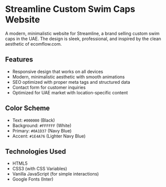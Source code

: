 # Streamline Custom Swim Caps Website

A modern, minimalistic website for Streamline, a brand selling custom swim caps in the UAE. The design is sleek, professional, and inspired by the clean aesthetic of ecomflow.com.

## Features

- Responsive design that works on all devices
- Modern, minimalistic aesthetic with smooth animations
- SEO optimized with proper meta tags and structured data
- Contact form for customer inquiries
- Optimized for UAE market with location-specific content

## Color Scheme

- Text: `#000000` (Black)
- Background: `#FFFFFF` (White)
- Primary: `#0A1D37` (Navy Blue)
- Accent: `#1E4A76` (Lighter Navy Blue)

## Technologies Used

- HTML5
- CSS3 (with CSS Variables)
- Vanilla JavaScript (for simple interactions)
- Google Fonts (Inter)
